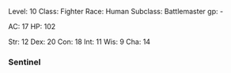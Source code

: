 Level: 10
Class: Fighter
Race: Human 
Subclass: Battlemaster
gp: -

AC: 17
HP: 102

Str:  12
Dex: 20
Con: 18
Int: 11
Wis: 9
Cha: 14

### Sentinel